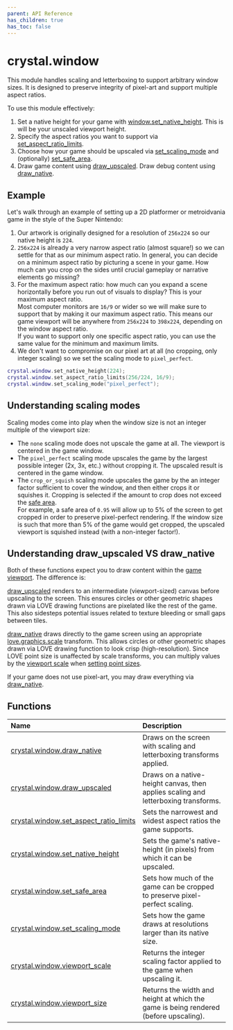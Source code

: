 ```yaml
---
parent: API Reference
has_children: true
has_toc: false
---
```


# crystal.window

This module handles scaling and letterboxing to support arbitrary window sizes. It is designed to preserve integrity of pixel-art and support multiple aspect ratios.

To use this module effectively:

1. Set a native height for your game with [window.set_native_height](set_native_height). This is will be your unscaled viewport height.
2. Specify the aspect ratios you want to support via [set_aspect_ratio_limits](set_aspect_ratio_limits).
3. Choose how your game should be upscaled via [set_scaling_mode](set_scaling_mode) and (optionally) [set_safe_area](set_safe_area).
4. Draw game content using [draw_upscaled](draw_upscaled). Draw debug content using [draw_native](draw_native).

## Example

Let's walk through an example of setting up a 2D platformer or metroidvania game in the style of the Super Nintendo:

1. Our artwork is originally designed for a resolution of `256x224` so our native height is `224`.
2. `256x224` is already a very narrow aspect ratio (almost square!) so we can settle for that as our minimum aspect ratio. In general, you can decide on a minimum aspect ratio by picturing a scene in your game. How much can you crop on the sides until crucial gameplay or narrative elements go missing?
3. For the maximum aspect ratio: how much can you expand a scene horizontally before you run out of visuals to display? This is your maximum aspect ratio.  
   Most computer monitors are `16/9` or wider so we will make sure to support that by making it our maximum aspect ratio. This means our game viewport will be anywhere from `256x224` to `398x224`, depending on the window aspect ratio.  
   If you want to support only one specific aspect ratio, you can use the same value for the minimum and maximum limits.
4. We don't want to compromise on our pixel art at all (no cropping, only integer scaling) so we set the scaling mode to `pixel_perfect`.

```lua
crystal.window.set_native_height(224);
crystal.window.set_aspect_ratio_limits(256/224, 16/9);
crystal.window.set_scaling_mode("pixel_perfect");
```

## Understanding scaling modes

Scaling modes come into play when the window size is not an integer multiple of the viewport size:

- The `none` scaling mode does not upscale the game at all. The viewport is centered in the game window.
- The `pixel_perfect` scaling mode upscales the game by the largest possible integer (2x, 3x, etc.) without cropping it. The upscaled result is centered in the game window.
- The `crop_or_squish` scaling mode upscales the game by the an integer factor sufficient to cover the window, and then either crops it or squishes it. Cropping is selected if the amount to crop does not exceed the [safe area](set_safe_area).  
  For example, a safe area of `0.95` will allow up to 5% of the screen to get cropped in order to preserve pixel-perfect rendering. If the window size is such that more than 5% of the game would get cropped, the upscaled viewport is squished instead (with a non-integer factor!).

## Understanding draw_upscaled VS draw_native

Both of these functions expect you to draw content within the [game viewport](viewport_size). The difference is:

[draw_upscaled](draw_upscaled) renders to an intermediate (viewport-sized) canvas before upscaling to the screen. This ensures circles or other geometric shapes drawn via LOVE drawing functions are pixelated like the rest of the game. This also sidesteps potential issues related to texture bleeding or small gaps between tiles.

[draw_native](draw_native) draws directly to the game screen using an appropriate [love.graphics.scale](https://love2d.org/wiki/love.graphics.scale) transform. This allows circles or other geometric shapes drawn via LOVE drawing function to look crisp (high-resolution). Since LOVE point size is unaffected by scale transforms, you can multiply values by the [viewport scale](viewport_scale) when [setting point sizes](https://love2d.org/wiki/love.graphics.setPointSize).

If your game does not use pixel-art, you may draw everything via [draw_native](draw_native).

## Functions

| Name                                                              | Description                                                                          |
| :---------------------------------------------------------------- | :----------------------------------------------------------------------------------- |
| [crystal.window.draw_native](draw_native)                         | Draws on the screen with scaling and letterboxing transforms applied.                |
| [crystal.window.draw_upscaled](draw_upscaled)                     | Draws on a native-height canvas, then applies scaling and letterboxing transforms.   |
| [crystal.window.set_aspect_ratio_limits](set_aspect_ratio_limits) | Sets the narrowest and widest aspect ratios the game supports.                       |
| [crystal.window.set_native_height](set_native_height)             | Sets the game's native-height (in pixels) from which it can be upscaled.             |
| [crystal.window.set_safe_area](set_safe_area)                     | Sets how much of the game can be cropped to preserve pixel-perfect scaling.          |
| [crystal.window.set_scaling_mode](set_scaling_mode)               | Sets how the game draws at resolutions larger than its native size.                  |
| [crystal.window.viewport_scale](viewport_scale)                   | Returns the integer scaling factor applied to the game when upscaling it.            |
| [crystal.window.viewport_size](viewport_size)                     | Returns the width and height at which the game is being rendered (before upscaling). |
